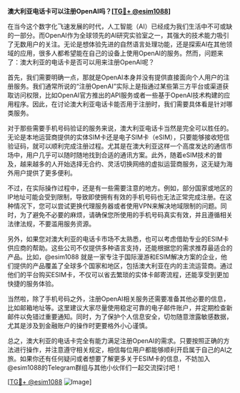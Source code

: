 **澳大利亚电话卡可以注册OpenAI吗？[[TG💪+ @esim1088](https://t.me/s/esim1088)]**

在当今这个数字化飞速发展的时代，人工智能（AI）已经成为我们生活中不可或缺的一部分。而OpenAI作为全球领先的AI研究实验室之一，其强大的技术能力吸引了无数用户的关注。无论是想体验先进的自然语言处理功能，还是探索AI在其他领域的应用，很多人都希望能在自己的设备上使用OpenAI的服务。然而，问题来了：澳大利亚的电话卡是否可以用来注册OpenAI呢？

首先，我们需要明确一点，那就是OpenAI本身并没有提供直接面向个人用户的注册服务。我们通常所说的“注册OpenAI”实际上是指通过某些第三方平台或渠道获取访问权限，比如OpenAI官方推出的API服务或者一些基于OpenAI技术构建的应用程序。因此，在讨论澳大利亚电话卡能否用于注册时，我们需要具体看是针对哪类服务。

对于那些需要手机号码验证的服务来说，澳大利亚电话卡当然是完全可以胜任的。无论是本地运营商提供的实体SIM卡还是电子SIM卡（eSIM），只要能够接收短信验证码，就可以顺利完成注册过程。尤其是在澳大利亚这样一个高度发达的通信市场中，用户几乎可以随时随地找到合适的通讯方案。此外，随着eSIM技术的普及，越来越多的人开始选择无合约、灵活切换网络的虚拟运营商服务，这无疑为海外用户提供了更多便利。

不过，在实际操作过程中，还是有一些需要注意的地方。例如，部分国家或地区的IP地址可能会受到限制，导致即使拥有有效的手机号码也无法正常完成注册。在这种情况下，您可以尝试更换代理服务器或者使用VPN来解决地域限制的问题。同时，为了避免不必要的麻烦，请确保您所使用的手机号码真实有效，并且遵循相关法律法规，不要滥用服务资源。

另外，如果您对澳大利亚的电话卡市场不太熟悉，也可以考虑借助专业的ESIM卡供应商的帮助。这些公司不仅提供多种语言支持，还能根据您的需求推荐最适合的产品。比如，@esim1088 就是一家专注于国际漫游和ESIM解决方案的企业，他们提供的产品覆盖了全球多个国家和地区，包括澳大利亚在内的主流运营商。通过他们的平台购买ESIM卡，不仅可以省去繁琐的实体卡邮寄流程，还能享受到更加快捷的服务体验。

当然啦，除了手机号码之外，注册OpenAI相关服务还需要准备其他必要的信息，比如邮箱地址等。这里建议大家尽量使用稳定可靠的电子邮件账户，并定期检查新邮件以免错过重要通知。同时，为了保护个人信息安全，切勿随意泄露敏感数据，尤其是涉及到金融账户的操作时更要格外小心谨慎。

总之，澳大利亚的电话卡完全有能力满足注册OpenAI的需求。只要按照正确的方法进行操作，并注意遵守相关规定，相信每位用户都能够顺利开启属于自己的AI之旅。如果你还有任何疑问或者想要了解更多关于ESIM卡的信息，不妨加入@esim1088的Telegram群组与其他小伙伴们一起交流探讨吧！

[[TG💪+ @esim1088](https://t.me/s/esim1088) ![Image](https://i.postimg.cc/4NQfJmqS/Snipaste-2025-05-13-00-14-12.png)]